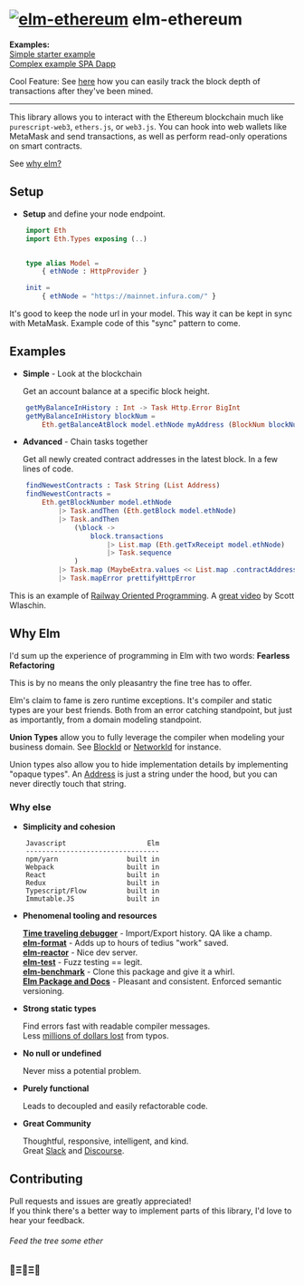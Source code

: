 # [![elm-ethereum](https://bl.ocks.org/cmditch/raw/f7bb1cf73516829fa468f31f23278dcf)](https://github.com/cmditch/elm-ethereum) elm-ethereum

**Examples:**  
[Simple starter example](https://github.com/cmditch/elm-ethereum/tree/master/examples/simple/src/Main.elm)  
[Complex example SPA Dapp](https://github.com/cmditch/elm-ethereum/tree/master/examples/complex) 

Cool Feature:  See [here](https://github.com/cmditch/elm-ethereum/blob/master/examples/simple/src/Main.elm#L138) how you can easily track the block depth of transactions after they've been mined.

-----------------------

This library allows you to interact with the Ethereum blockchain much like `purescript-web3`, `ethers.js`, or `web3.js`.
You can hook into web wallets like MetaMask and send transactions, as well as perform read-only operations on smart contracts.

See [why elm?](#why-elm)

## Setup

- **Setup** and define your node endpoint.

```elm
    import Eth
    import Eth.Types exposing (..)


    type alias Model =
        { ethNode : HttpProvider }

    init =
        { ethNode = "https://mainnet.infura.com/" }
```

  It's good to keep the node url in your model. This way it can be kept in sync with MetaMask.
  Example code of this "sync" pattern to come.

## Examples

- **Simple** - Look at the blockchain

    Get an account balance at a specific block height.

```elm
    getMyBalanceInHistory : Int -> Task Http.Error BigInt
    getMyBalanceInHistory blockNum =
        Eth.getBalanceAtBlock model.ethNode myAddress (BlockNum blockNum)
```

- **Advanced** - Chain tasks together

    Get all newly created contract addresses in the latest block. In a few lines of code.  

```elm
    findNewestContracts : Task String (List Address)
    findNewestContracts =
        Eth.getBlockNumber model.ethNode
            |> Task.andThen (Eth.getBlock model.ethNode)
            |> Task.andThen
                (\block ->
                    block.transactions
                        |> List.map (Eth.getTxReceipt model.ethNode)
                        |> Task.sequence
                )
            |> Task.map (MaybeExtra.values << List.map .contractAddress)
            |> Task.mapError prettifyHttpError
```  

This is an example of [Railway Oriented Programming](https://fsharpforfunandprofit.com/rop/). A [great video](https://vimeo.com/113707214) by Scott Wlaschin.  

## Why Elm

I'd sum up the experience of programming in Elm with two words: **Fearless Refactoring**

This is by no means the only pleasantry the fine tree has to offer.

Elm's claim to fame is zero runtime exceptions. It's compiler and static types are your best friends. Both from an error catching standpoint, but just as importantly, from a domain modeling standpoint.  

**Union Types** allow you to fully leverage the compiler when modeling your business domain. See [BlockId](http://package.elm-lang.org/packages/cmditch/elm-ethereum/latest/Eth-Types#BlockId) or [NetworkId](http://package.elm-lang.org/packages/cmditch/elm-ethereum/latest/Eth-Net#NetworkId) for instance.  

Union types also allow you to hide implementation details by implementing "opaque types".  An [Address](https://github.com/cmditch/elm-ethereum/blob/master/src/Internal/Types.elm#L4) is just a string under the hood, but you can never directly touch that string.

### Why else

- **Simplicity and cohesion**

```text
    Javascript                    Elm
    ---------------------------------
    npm/yarn                 built in
    Webpack                  built in
    React                    built in
    Redux                    built in
    Typescript/Flow          built in
    Immutable.JS             built in
```

- **Phenomenal tooling and resources**

     [**Time traveling debugger**](http://elm-lang.org/blog/the-perfect-bug-report) - Import/Export history. QA like a champ.  
     [**elm-format**](https://github.com/avh4/elm-format) - Adds up to hours of tedius "work" saved.  
     [**elm-reactor**](https://github.com/elm-lang/elm-reactor) - Nice dev server.  
     [**elm-test**](http://package.elm-lang.org/packages/elm-community/elm-test/latest) - Fuzz testing == legit.  
     [**elm-benchmark**](http://package.elm-lang.org/packages/BrianHicks/elm-benchmark/latest) - Clone this package and give it a whirl.  
     [**Elm Package and Docs**](http://package.elm-lang.org/) - Pleasant and consistent. Enforced semantic versioning.  

- **Strong static types**

     Find errors fast with readable compiler messages.  
     Less [millions of dollars lost](https://twitter.com/a_ferron/status/892350579162439681?lang=en) from typos.

- **No null or undefined**

     Never miss a potential problem.

- **Purely functional**

     Leads to decoupled and easily refactorable code.

- **Great Community**

     Thoughtful, responsive, intelligent, and kind.  
     Great [Slack](https://elmlang.herokuapp.com/) and [Discourse](https://discourse.elm-lang.org/).

## Contributing

Pull requests and issues are greatly appreciated!  
If you think there's a better way to implement parts of this library, I'd love to hear your feedback.


###### Feed the tree some ether
### 🌳Ξ🌳Ξ🌳
